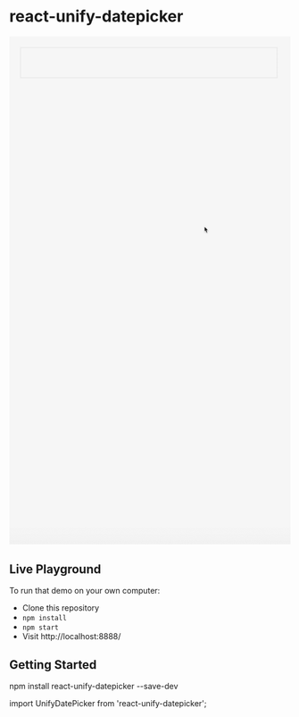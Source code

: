 # react-unify-datepicker

![](https://github.com/beijianqiang/react-unify-datepicker/blob/master/preview/view.gif)

## Live Playground

To run that demo on your own computer:
* Clone this repository
* `npm install`
* `npm start`
* Visit http://localhost:8888/

## Getting Started

npm install react-unify-datepicker --save-dev

import UnifyDatePicker from 'react-unify-datepicker';

<UnifyDatePicker select={this.changeValue.bind(this)}/>

